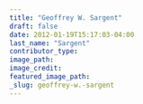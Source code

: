 ```yaml
---
title: "Geoffrey W. Sargent"
draft: false
date: 2012-01-19T15:17:03-04:00
last_name: "Sargent"
contributor_type:
image_path:
image_credit:
featured_image_path:
_slug: geoffrey-w.-sargent
---
```

